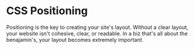 # CSS Positioning

Positioning is the key to creating your site's layout. Without a clear layout, your website isn't cohesive, clear, or readable. In a biz that's all about the benajamin's, your layout becomes extremely important. 

